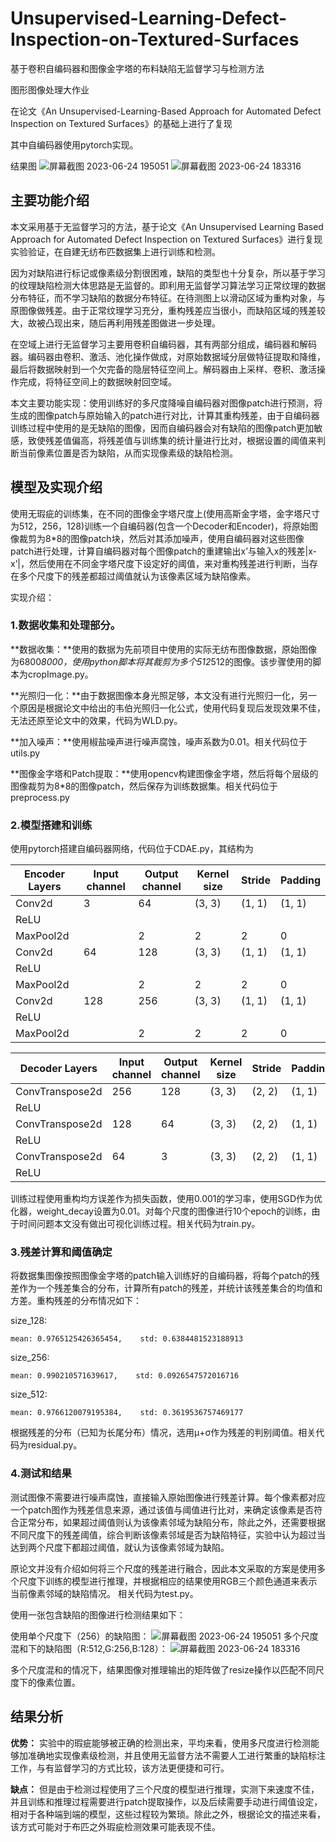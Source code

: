 # Unsupervised-Learning-Defect-Inspection-on-Textured-Surfaces
基于卷积自编码器和图像金字塔的布料缺陷无监督学习与检测方法

图形图像处理大作业

在论文《An Unsupervised-Learning-Based Approach for Automated Defect Inspection on Textured Surfaces》的基础上进行了复现

其中自编码器使用pytorch实现。

结果图
![屏幕截图 2023-06-24 195051](https://github.com/Cerber2ol8/Unsupervised-Learning-Defect-Inspection-on-Textured-Surfaces/assets/41719978/d59f4e89-54e6-49bd-af49-7104b453088c)
![屏幕截图 2023-06-24 183316](https://github.com/Cerber2ol8/Unsupervised-Learning-Defect-Inspection-on-Textured-Surfaces/assets/41719978/e4c18fe0-9aee-457b-b16e-856200a97310)


## 主要功能介绍
本文采用基于无监督学习的方法，基于论文《An Unsupervised Learning Based Approach for Automated Defect Inspection on Textured Surfaces》进行复现实验验证，在自建无纺布匹数据集上进行训练和检测。

因为对缺陷进行标记或像素级分割很困难，缺陷的类型也十分复杂，所以基于学习的纹理缺陷检测大体思路是无监督的。即利用无监督学习算法学习正常纹理的数据分布特征，而不学习缺陷的数据分布特征。在待测图上以滑动区域为重构对象，与原图像做残差。由于正常纹理学习充分，重构残差应当很小，而缺陷区域的残差较大，故被凸现出来，随后再利用残差图做进一步处理。

在空域上进行无监督学习主要用卷积自编码器，其有两部分组成，编码器和解码器。编码器由卷积、激活、池化操作做成，对原始数据域分层做特征提取和降维，最后将数据映射到一个欠完备的隐层特征空间上。解码器由上采样、卷积、激活操作完成，将特征空间上的数据映射回空域。

本文主要功能实现：使用训练好的多尺度降噪自编码器对图像patch进行预测，将生成的图像patch与原始输入的patch进行对比，计算其重构残差，由于自编码器训练过程中使用的是无缺陷的图像，因而自编码器会对有缺陷的图像patch更加敏感，致使残差值偏高，将残差值与训练集的统计量进行比对，根据设置的阈值来判断当前像素位置是否为缺陷，从而实现像素级的缺陷检测。

## 模型及实现介绍

使用无瑕疵的训练集，在不同的图像金字塔尺度上(使用高斯金字塔，金字塔尺寸为512，256，128)训练一个自编码器(包含一个Decoder和Encoder)，将原始图像裁剪为8*8的图像patch块，然后对其添加噪声，使用自编码器对这些图像patch进行处理，计算自编码器对每个图像patch的重建输出x’与输入x的残差|x-x’|，然后使用在不同金字塔尺度下设定好的阈值，来对重构残差进行判断，当存在多个尺度下的残差都超过阈值就认为该像素区域为缺陷像素。

实现介绍：

### **1.数据收集和处理部分。**


**数据收集：**使用的数据为先前项目中使用的实际无纺布图像数据，原始图像为6800*8000，使用python脚本将其裁剪为多个512*512的图像。该步骤使用的脚本为cropImage.py。

**光照归一化：**由于数据图像本身光照足够，本文没有进行光照归一化，另一个原因是根据论文中给出的韦伯光照归一化公式，使用代码复现后发现效果不佳，无法还原至论文中的效果，代码为WLD.py。

**加入噪声：**使用椒盐噪声进行噪声腐蚀，噪声系数为0.01。相关代码位于utils.py

**图像金字塔和Patch提取：**使用opencv构建图像金字塔，然后将每个层级的图像裁剪为8*8的图像patch，然后保存为训练数据集。相关代码位于preprocess.py


### **2.模型搭建和训练**

使用pytorch搭建自编码器网络，代码位于CDAE.py，其结构为

| Encoder  Layers | Input channel | Output channel | Kernel size | Stride | Padding |
| --------------- | ------------- | -------------- | ----------- | ------ | ------- |
| Conv2d          | 3             | 64             | (3, 3)      | (1, 1) | (1, 1)  |
| ReLU            |               |                |             |        |         |
| MaxPool2d       |               | 2              | 2           | 2      | 0       |
| Conv2d          | 64            | 128            | (3, 3)      | (1, 1) | (1, 1)  |
| ReLU            |               |                |             |        |         |
| MaxPool2d       |               | 2              | 2           | 2      | 0       |
| Conv2d          | 128           | 256            | (3, 3)      | (1, 1) | (1, 1)  |
| ReLU            |               |                |             |        |         |
| MaxPool2d       |               | 2              | 2           | 2      | 0       |

 

 

| Decoder  Layers | Input channel | Output channel | Kernel size | Stride | Padding |
| --------------- | ------------- | -------------- | ----------- | ------ | ------- |
| ConvTranspose2d | 256           | 128            | (3, 3)      | (2, 2) | (1, 1)  |
| ReLU            |               |                |             |        |         |
| ConvTranspose2d | 128           | 64             | (3, 3)      | (2, 2) | (1, 1)  |
| ReLU            |               |                |             |        |         |
| ConvTranspose2d | 64            | 3              | (3, 3)      | (2, 2) | (1, 1)  |
| ReLU            |               |                |             |        |         |


训练过程使用重构均方误差作为损失函数，使用0.001的学习率，使用SGD作为优化器，weight_decay设置为0.01。对每个尺度的图像进行10个epoch的训练，由于时间问题本文没有做出可视化训练过程。相关代码为train.py。

### **3.残差计算和阈值确定**
将数据集图像按照图像金字塔的patch输入训练好的自编码器，将每个patch的残差作为一个残差集合的分布，计算所有patch的残差，并统计该残差集合的均值和方差。重构残差的分布情况如下：

size_128:

    mean: 0.9765125426365454,    std: 0.6384481523188913
    
size_256:

    mean: 0.990210571639617,    std: 0.0926547572016716
    
size_512:

    mean: 0.9766120079195384,    std: 0.3619536757469177
    
根据残差的分布（已知为长尾分布）情况，选用μ+σ作为残差的判别阈值。相关代码为residual.py。

### **4.测试和结果**

测试图像不需要进行噪声腐蚀，直接输入原始图像进行残差计算。每个像素都对应一个patch图作为残差信息来源，通过该值与阈值进行比对，来确定该像素是否符合正常分布，如果超过阈值则认为该像素邻域为缺陷分布，除此之外，还需要根据不同尺度下的残差阈值，综合判断该像素邻域是否为缺陷特征，实验中认为超过当达到两个尺度下都超过阈值，就认为该像素邻域为缺陷。

原论文并没有介绍如何将三个尺度的残差进行融合，因此本文采取的方案是使用多个尺度下训练的模型进行推理，并根据相应的结果使用RGB三个颜色通道来表示当前像素邻域的缺陷情况。
相关代码为test.py。

使用一张包含缺陷的图像进行检测结果如下：

使用单个尺度下（256）的缺陷图：
![屏幕截图 2023-06-24 195051](https://github.com/Cerber2ol8/Unsupervised-Learning-Defect-Inspection-on-Textured-Surfaces/assets/41719978/d59f4e89-54e6-49bd-af49-7104b453088c)
多个尺度混和下的缺陷图（R:512,G:256,B:128）：
![屏幕截图 2023-06-24 183316](https://github.com/Cerber2ol8/Unsupervised-Learning-Defect-Inspection-on-Textured-Surfaces/assets/41719978/e4c18fe0-9aee-457b-b16e-856200a97310)

多个尺度混和的情况下，结果图像对推理输出的矩阵做了resize操作以匹配不同尺度下的像素位置。

## 结果分析

**优势：**
实验中的瑕疵能够被正确的检测出来，平均来看，使用多尺度进行检测能够加准确地实现像素级检测，并且使用无监督方法不需要人工进行繁重的缺陷标注工作，与有监督学习的方式比较，该方法更便捷和可行。


**缺点：**
但是由于检测过程使用了三个尺度的模型进行推理，实测下来速度不佳，并且训练和推理过程需要进行patch提取操作，以及后续需要手动进行阈值设定，相对于各种端到端的模型，这些过程较为繁琐。除此之外，根据论文的描述来看，该方式可能对于布匹之外瑕疵检测效果可能表现不佳。



